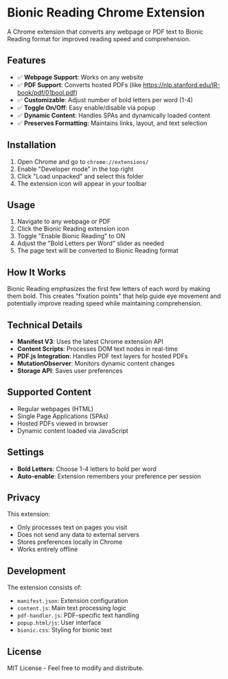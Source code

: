 # Bionic Reading Chrome Extension

A Chrome extension that converts any webpage or PDF text to Bionic Reading format for improved reading speed and comprehension.

## Features

- ✅ **Webpage Support**: Works on any website
- ✅ **PDF Support**: Converts hosted PDFs (like https://nlp.stanford.edu/IR-book/pdf/01bool.pdf)
- ✅ **Customizable**: Adjust number of bold letters per word (1-4)
- ✅ **Toggle On/Off**: Easy enable/disable via popup
- ✅ **Dynamic Content**: Handles SPAs and dynamically loaded content
- ✅ **Preserves Formatting**: Maintains links, layout, and text selection

## Installation

1. Open Chrome and go to `chrome://extensions/`
2. Enable "Developer mode" in the top right
3. Click "Load unpacked" and select this folder
4. The extension icon will appear in your toolbar

## Usage

1. Navigate to any webpage or PDF
2. Click the Bionic Reading extension icon
3. Toggle "Enable Bionic Reading" to ON
4. Adjust the "Bold Letters per Word" slider as needed
5. The page text will be converted to Bionic Reading format

## How It Works

Bionic Reading emphasizes the first few letters of each word by making them bold. This creates "fixation points" that help guide eye movement and potentially improve reading speed while maintaining comprehension.

## Technical Details

- **Manifest V3**: Uses the latest Chrome extension API
- **Content Scripts**: Processes DOM text nodes in real-time
- **PDF.js Integration**: Handles PDF text layers for hosted PDFs
- **MutationObserver**: Monitors dynamic content changes
- **Storage API**: Saves user preferences

## Supported Content

- Regular webpages (HTML)
- Single Page Applications (SPAs)
- Hosted PDFs viewed in browser
- Dynamic content loaded via JavaScript

## Settings

- **Bold Letters**: Choose 1-4 letters to bold per word
- **Auto-enable**: Extension remembers your preference per session

## Privacy

This extension:
- Only processes text on pages you visit
- Does not send any data to external servers
- Stores preferences locally in Chrome
- Works entirely offline

## Development

The extension consists of:
- `manifest.json`: Extension configuration
- `content.js`: Main text processing logic
- `pdf-handler.js`: PDF-specific text handling
- `popup.html/js`: User interface
- `bionic.css`: Styling for bionic text

## License

MIT License - Feel free to modify and distribute.
